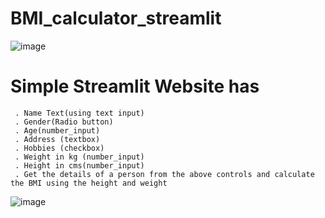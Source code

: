 # BMI_calculator_streamlit

![image](https://user-images.githubusercontent.com/114971396/226122329-70a93ec9-7eee-4e24-8de0-ae432137c127.png)



# Simple Streamlit Website has
     . Name Text(using text input)
     . Gender(Radio button) 
     . Age(number_input) 
     . Address (textbox) 
     . Hobbies (checkbox) 
     . Weight in kg (number_input) 
     . Height in cms(number_input)
     . Get the details of a person from the above controls and calculate the BMI using the height and weight
   


![image](https://user-images.githubusercontent.com/114971396/226122969-be60a3af-c110-4ae7-810f-b605d430d5b5.png)

